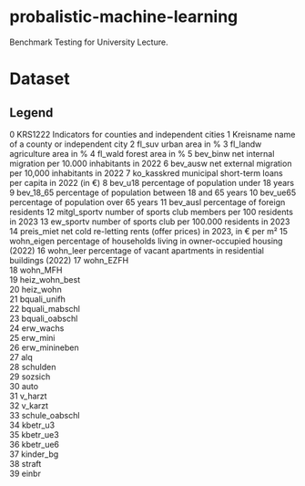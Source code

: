 # probalistic-machine-learning
 Benchmark Testing for University Lecture.

# Dataset
## Legend

 0   KRS1222         Indicators for counties and independent cities
 1   Kreisname       name of a county or independent city
 2   fl_suv          urban area in %
 3   fl_landw        agriculture area in %
 4   fl_wald         forest area in %
 5   bev_binw        net internal migration per 10.000 inhabitants in 2022
 6   bev_ausw        net external migration per 10,000 inhabitants in 2022
 7   ko_kasskred     municipal short-term loans per capita in 2022 (in €)
 8   bev_u18         percentage of population under 18 years
 9   bev_18_65       percentage of population between 18 and 65 years
 10  bev_ue65        percentage of population over 65 years
 11  bev_ausl        percentage of foreign residents
 12  mitgl_sportv    number of sports club members per 100 residents in 2023
 13  ew_sportv       number of sports club per 100.000 residents in 2023
 14  preis_miet      net cold re-letting rents (offer prices) in 2023, in € per m²
 15  wohn_eigen      percentage of households living in owner-occupied housing (2022)
 16  wohn_leer       percentage of vacant apartments in residential buildings (2022)
 17  wohn_EZFH       
 18  wohn_MFH        
 19  heiz_wohn_best  
 20  heiz_wohn       
 21  bquali_unifh    
 22  bquali_mabschl  
 23  bquali_oabschl  
 24  erw_wachs       
 25  erw_mini        
 26  erw_minineben   
 27  alq             
 28  schulden        
 29  sozsich         
 30  auto            
 31  v_harzt         
 32  v_karzt         
 33  schule_oabschl  
 34  kbetr_u3        
 35  kbetr_ue3       
 36  kbetr_ue6       
 37  kinder_bg       
 38  straft          
 39  einbr 
